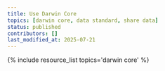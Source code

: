 ```yaml
---
title: Use Darwin Core
topics: [darwin core, data standard, share data]
status: published
contributors: []
last_modified_at: 2025-07-21
---
```


{% include resource_list topics='darwin core' %}
